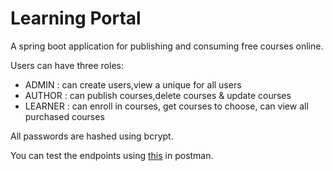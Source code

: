 # Learning Portal 

A spring boot application for publishing and consuming free courses online.

Users can have three roles: 
- ADMIN	: can create users,view a unique for all users
- AUTHOR : can publish courses,delete courses & update courses
- LEARNER : can enroll in courses, get courses to choose, can view all purchased courses

All passwords are hashed using bcrypt.

You can test the endpoints using [this](https://api.postman.com/collections/32720322-f17c1cb0-7f78-4ba4-9fea-bde0296e2dbf?access_key=PMAT-01HNWFYNWHSPNNGH6Y22TEBZR5) in postman.


